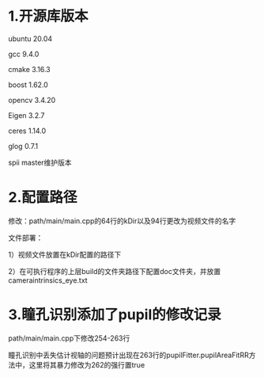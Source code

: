 # 1.开源库版本
 ubuntu 20.04
 
 gcc 9.4.0
 
 cmake 3.16.3

 boost 1.62.0
 
 opencv 3.4.20
 
 Eigen 3.2.7
 
 ceres 1.14.0
 
 glog 0.7.1
 
 spii master维护版本
# 2.配置路径
 修改：path/main/main.cpp的64行的kDir以及94行更改为视频文件的名字
 
 文件部署：
 
 1）视频文件放置在kDir配置的路径下 
 
 2）在可执行程序的上层build的文件夹路径下配置doc文件夹，并放置cameraintrinsics_eye.txt
# 3.瞳孔识别添加了pupil的修改记录
 path/main/main.cpp下修改254-263行
 
 瞳孔识别中丢失估计视轴的问题预计出现在263行的pupilFitter.pupilAreaFitRR方法中，这里将其暴力修改为262的强行置true

